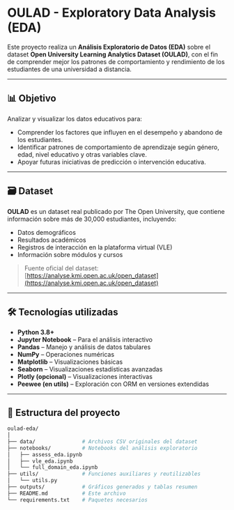 # OULAD - Exploratory Data Analysis (EDA)

Este proyecto realiza un **Análisis Exploratorio de Datos (EDA)** sobre el dataset **Open University Learning Analytics Dataset (OULAD)**, con el fin de comprender mejor los patrones de comportamiento y rendimiento de los estudiantes de una universidad a distancia.

---

## 📊 Objetivo

Analizar y visualizar los datos educativos para:

- Comprender los factores que influyen en el desempeño y abandono de los estudiantes.
- Identificar patrones de comportamiento de aprendizaje según género, edad, nivel educativo y otras variables clave.
- Apoyar futuras iniciativas de predicción o intervención educativa.

---

## 🗃️ Dataset

**OULAD** es un dataset real publicado por The Open University, que contiene información sobre más de 30,000 estudiantes, incluyendo:

- Datos demográficos
- Resultados académicos
- Registros de interacción en la plataforma virtual (VLE)
- Información sobre módulos y cursos

> Fuente oficial del dataset: [https://analyse.kmi.open.ac.uk/open_dataset](https://analyse.kmi.open.ac.uk/open_dataset)

---

## 🛠 Tecnologías utilizadas

- **Python 3.8+**
- **Jupyter Notebook** – Para el análisis interactivo
- **Pandas** – Manejo y análisis de datos tabulares
- **NumPy** – Operaciones numéricas
- **Matplotlib** – Visualizaciones básicas
- **Seaborn** – Visualizaciones estadísticas avanzadas
- **Plotly (opcional)** – Visualizaciones interactivas
- **Peewee (en utils)** – Exploración con ORM en versiones extendidas

---

## 📁 Estructura del proyecto

```bash
oulad-eda/
│
├── data/               # Archivos CSV originales del dataset
├── notebooks/          # Notebooks del análisis exploratorio
│   ├── assess_eda.ipynb
│   ├── vle_eda.ipynb
│   └── full_domain_eda.ipynb
├── utils/              # Funciones auxiliares y reutilizables
│   └── utils.py
├── outputs/            # Gráficos generados y tablas resumen
├── README.md           # Este archivo
└── requirements.txt    # Paquetes necesarios
